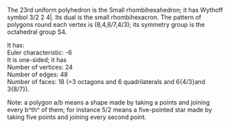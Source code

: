 The 23rd uniform polyhedron is the Small rhombihexahedron; it has
Wythoff symbol 3/2 2 4|. Its dual is the small rhombihexacron. The
pattern of polygons round each vertex is (8,4,8/7,4/3); its symmetry
group is the octahedral group S4.

It has:\
 Euler characteristic: -6\
 It is one-sided; it has\
 Number of vertices: 24\
 Number of edges: 48\
 Number of faces: 18 (=3 octagons and 6 quadrilaterals and 6{4/3}and
3{8/7}).

Note: a polygon a/b means a shape made by taking a points and joining
every b^th^ of them; for instance 5/2 means a five-pointed star made by
taking five points and joining every second point.
